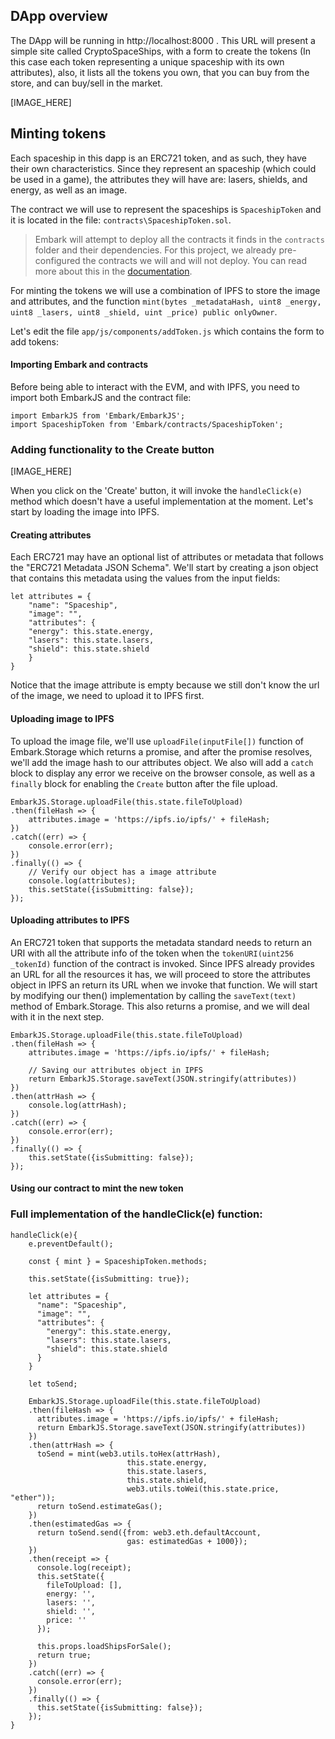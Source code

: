 ## DApp overview
The DApp will be running in http://localhost:8000 . This URL will present a simple site called CryptoSpaceShips, with a form to create the tokens (In this case each token representing a unique spaceship with its own attributes), also, it lists all the tokens you own, that you can buy from the store, and can buy/sell in the market.

[IMAGE_HERE]

## Minting tokens
Each spaceship in this dapp is an ERC721 token, and as such, they have their own characteristics. Since they represent an spaceship (which could be used in a game), the attributes they will have are: lasers, shields, and energy, as well as an image.

The contract we will use to represent the spaceships is `SpaceshipToken` and it is located in the file:  `contracts\SpaceshipToken.sol`. 

> Embark will attempt to deploy all the contracts it finds in the `contracts` folder and their dependencies. For this project, we already pre-configured the contracts we will and will not deploy. You can read more about this in the [documentation](https://embark.status.im/docs/contracts.html#Specify-contract-file).

For minting the tokens we will use a combination of IPFS to store the image and attributes, and the function `mint(bytes _metadataHash, uint8 _energy,  uint8 _lasers, uint8 _shield, uint _price) public onlyOwner`.

Let's edit the file `app/js/components/addToken.js` which contains the form to add tokens:

#### Importing Embark and contracts
Before being able to interact with the EVM, and with IPFS, you need to import both EmbarkJS and the contract file:
```
import EmbarkJS from 'Embark/EmbarkJS';
import SpaceshipToken from 'Embark/contracts/SpaceshipToken';
```

### Adding functionality to the Create button
[IMAGE_HERE]

When you click on the 'Create' button, it will invoke the `handleClick(e)` method which doesn't have a useful implementation at the moment. Let's start by loading the image into IPFS.

#### Creating attributes
Each ERC721 may have an optional list of attributes or metadata that follows the "ERC721 Metadata JSON Schema". We'll start by creating a json object that contains this metadata using the values from the input fields:

```
let attributes = {
    "name": "Spaceship",
    "image": "", 
    "attributes": {
    "energy": this.state.energy,
    "lasers": this.state.lasers,
    "shield": this.state.shield
    }
}
```
Notice that the image attribute is empty because we still don't know the url of the image, we need to upload it to IPFS first. 

#### Uploading image to IPFS
To upload the image file, we'll use `uploadFile(inputFile[])` function of Embark.Storage which returns a promise, and after the promise resolves, we'll add the image hash to our attributes object. We also will add a `catch` block to display any error we receive on the browser console, as well as a `finally` block for enabling the `Create` button after the file upload.

```
EmbarkJS.Storage.uploadFile(this.state.fileToUpload)
.then(fileHash => {
    attributes.image = 'https://ipfs.io/ipfs/' + fileHash;
})
.catch((err) => {
    console.error(err);
})
.finally(() => {
    // Verify our object has a image attribute
    console.log(attributes);
    this.setState({isSubmitting: false});
});
```

#### Uploading attributes to IPFS
An ERC721 token that supports the metadata standard needs to return an URI with all the attribute info of the token when the `tokenURI(uint256 _tokenId)` function of the contract is invoked. Since IPFS already provides an URL for all the resources it has, we will proceed to store the attributes object in IPFS an return its URL when we invoke that function. We will start by modifying our then() implementation by calling the `saveText(text)` method of Embark.Storage. This also returns a promise, and we will deal with it in the next step.

```
EmbarkJS.Storage.uploadFile(this.state.fileToUpload)
.then(fileHash => {
    attributes.image = 'https://ipfs.io/ipfs/' + fileHash;

    // Saving our attributes object in IPFS
    return EmbarkJS.Storage.saveText(JSON.stringify(attributes))
})
.then(attrHash => {
    console.log(attrHash);
})
.catch((err) => {
    console.error(err);
})
.finally(() => {
    this.setState({isSubmitting: false});
});
```

#### Using our contract to mint the new token



### Full implementation of the handleClick(e) function:
```
handleClick(e){
    e.preventDefault();

    const { mint } = SpaceshipToken.methods;

    this.setState({isSubmitting: true});

    let attributes = {
      "name": "Spaceship",
      "image": "", 
      "attributes": {
        "energy": this.state.energy,
        "lasers": this.state.lasers,
        "shield": this.state.shield
      }
    }

    let toSend;

    EmbarkJS.Storage.uploadFile(this.state.fileToUpload)
    .then(fileHash => {
      attributes.image = 'https://ipfs.io/ipfs/' + fileHash;
      return EmbarkJS.Storage.saveText(JSON.stringify(attributes))
    })
    .then(attrHash => {
      toSend = mint(web3.utils.toHex(attrHash), 
                          this.state.energy, 
                          this.state.lasers, 
                          this.state.shield,
                          web3.utils.toWei(this.state.price, "ether"));
      return toSend.estimateGas();
    })
    .then(estimatedGas => {
      return toSend.send({from: web3.eth.defaultAccount,
                          gas: estimatedGas + 1000});
    })
    .then(receipt => {
      console.log(receipt);
      this.setState({
        fileToUpload: [],
        energy: '',
        lasers: '',
        shield: '',
        price: ''
      });

      this.props.loadShipsForSale();
      return true;
    })
    .catch((err) => {
      console.error(err);
    })
    .finally(() => {
      this.setState({isSubmitting: false});
    });
}
```
